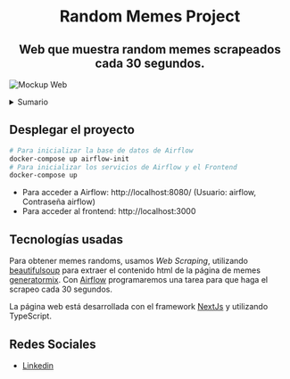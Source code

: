 <div align="center">
    <h1>Random Memes Project</h1>
    <h2>Web que muestra random memes scrapeados cada 30 segundos.</h2>
</div>

![Mockup Web](public/mockup.png)

<details>
  <summary>Sumario</summary>
  <ol>
    <li>
      <a href="#desplegar-el-proyecto">Desplegar el proyecto</a>
    </li>
    <li>
      <a href="#tecnologías-usadas">Tecnologías usadas</a>
    </li>
    <li>
        <a href="#redes-sociales">Redes sociales</a>
    </li>
  </ol>
</details>

## Desplegar el proyecto

```bash
# Para inicializar la base de datos de Airflow
docker-compose up airflow-init
# Para inicializar los servicios de Airflow y el Frontend
docker-compose up
```

- Para acceder a Airflow: http://localhost:8080/ (Usuario: airflow, Contraseña airflow)
- Para acceder al frontend: http://localhost:3000 

## Tecnologías usadas

Para obtener memes randoms, usamos *Web Scraping*, utilizando [beautifulsoup](https://pypi.org/project/beautifulsoup4/) para extraer el contenido html de la página de memes [generatormix](https://www.generatormix.com/random-memes). Con [Airflow](https://www.airflow.es/) programaremos una tarea para que haga el scrapeo cada 30 segundos. 

La página web está desarrollada con el framework [NextJs](https://nextjs.org/docs/deployment) y utilizando TypeScript.

## Redes Sociales

- [Linkedin](https://www.linkedin.com/in/enrique-ferrer-agius-05844a217/)

